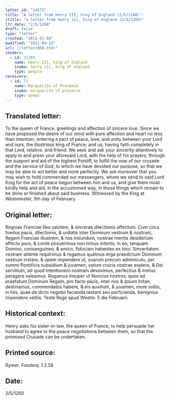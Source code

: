 ```yaml
---
letter_id: "24573"
title: "A letter from Henry III, king of England (2/5/1260)"
ititle: "a letter from henry iii, king of england (2/5/1260)"
ltr_date: "2/5/1260"
draft: false
type: "letter"
created: "2014-03-04"
modified: "2021-04-13"
url: "/letter/868.html"
senders:
  - id: 21384
    name: Henry III, king of England
    iname: henry iii, king of england
    type: people
receivers:
  - id: 73
    name: Marguerite of Provence
    iname: marguerite of provence
    type: woman
---
```

<h2> Translated letter:</h2>To the queen of France, greetings and affection of sincere love.
Since we have proposed the desire of our mind with pure affection and heart no less than intention, entering a pact of peace, love, and unity between your Lord and ours, the illustrious king of France, and us; having faith completely in that Lord, relative, and friend:
We seek and ask your sincerity attentively to apply to and press your aforesaid Lord, with the help of his prayers, through the support and aid of the highest Pontiff, to fulfill the vow of our crusade and the service of God, to which we have devoted our purpose, so that we may be able to act better and more perfectly.
We ask moreover that you may wish to hold commended our messengers, whom we send to said Lord King for the act of peace begun between him and us, and give them most kindly help and aid, in the accustomed way, in those things which remain to be done or finished about said business.
Witnessed by the King at Westminster, 5th day of February.
<h2 class="mt-4"> Original letter:</h2>Reginae Franciae Rex salutem, & sincerae dilectionis affectum.
Cum circa foedus pacis, dilectionis, & unitatis inter Dominum vestrum & nostrum, Regem Franciae illustrem, & nos ineundum, nostrae mentis desiderium affectu puro, & corde posuerimus non minus intento; in eo, tanquam Domino, consanguineo, & amico, fiduciam habentes ex toto:
Sinceritatem vestram attente requirimus & rogamus quatinus erga praedictum Dominum vestrum instare, & opem impendere ut, suarum precum adminiculo, per summi Pontificis subsidium & juvamen, votum crucis nostrae explere, & Dei servitium, ad quod intentionem nostram devovimus, perfectius & melius peragere valeamus.
Rogamus insuper ut Nuncios nostros, quos ad praefatum Dominum Regem, pro facto pacis, inter nos & ipsum initae, destinamus, commendatos habere, & eis auxilium, & juvamen, more solito, in hiis, quae de dicto negotio facienda restant seu perficienda, benignius impendere velitis.
Teste Rege apud Westm. 5 die Februarii.
<h2 class="mt-4"> Historical context:</h2>Henry asks his sister-in-law, the queen of France, to help persuade her husband to agree to the peace negotiations between them, so that the promised Crusade can be undertaken.
<h2 class="mt-4"> Printed source:</h2><p>Rymer,<em> Foedera,</em> 1.2.56</p><h2 class="mt-4"> Date:</h2>2/5/1260